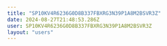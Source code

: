 ```yaml
---
title: "SP10KV4R6236G0D8B337FBXRG3N39P1A8M2BSVR3Z"
date: 2024-08-27T21:48:53.286Z
user: SP10KV4R6236G0D8B337FBXRG3N39P1A8M2BSVR3Z
layout: "users"
---
```

    